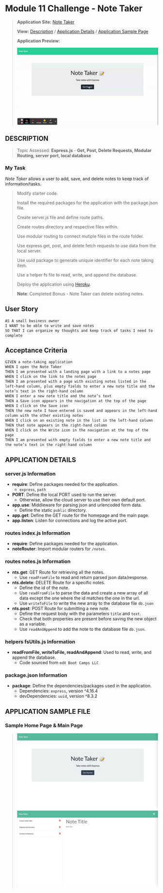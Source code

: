 # Module 11 Challenge - Note Taker

>**Application Site:** [Note Taker](https://challenge11-express-note-taker.herokuapp.com/)
>
>**View:** [Description](#description) / [Application Details](#application-details) / [Application Sample Page](#application-sample-page)
>
>**Application Preview:**
>
>![Note Taker](./public/assets/images/Note%20Taker.gif "Note Taker")
> 
## **DESCRIPTION**
> Topic Assessed: **Express.js** - **Get, Post, Delete Requests, Modular Routing, server port, local database**
### **My Task**
*Note Taker* allows a user to add, save, and delete notes to keep track of information/tasks.
> Modify starter code.
> 
> Install the required packages for the application with the package.json file.
> 
> Create server.js file and define route paths.
>
> Create routes directory and respective files within.
>
> Use modular routing to connect mutiple files in the route folder.
>
> Use express get, post, and delete fetch requests to use data from the local server.
> 
> Use uuid package to generate uniquie identifier for each note taking item.
> 
> Use a helper fs file to read, write, and append the database.
> 
> Deploy the application using [Heroku](https://www.heroku.com).
> 
> **Note**: Completed Bonus - Note Taker can delete existing notes.
> 
## User Story
```
AS A small business owner
I WANT to be able to write and save notes
SO THAT I can organize my thoughts and keep track of tasks I need to complete
```
## Acceptance Criteria
```
GIVEN a note-taking application
WHEN I open the Note Taker
THEN I am presented with a landing page with a link to a notes page
WHEN I click on the link to the notes page
THEN I am presented with a page with existing notes listed in the left-hand column, plus empty fields to enter a new note title and the note’s text in the right-hand column
WHEN I enter a new note title and the note’s text
THEN a Save icon appears in the navigation at the top of the page
WHEN I click on the Save icon
THEN the new note I have entered is saved and appears in the left-hand column with the other existing notes
WHEN I click on an existing note in the list in the left-hand column
THEN that note appears in the right-hand column
WHEN I click on the Write icon in the navigation at the top of the page
THEN I am presented with empty fields to enter a new note title and the note’s text in the right-hand column
```

## **APPLICATION DETAILS**

### server.js Information
* **require**: Define packages needed for the application.
  * `express`, `path`
* **PORT**: Define the local PORT used to run the server.
  * Otherwise, allow the cloud server to use their own default port.
* **app.use**: Middleware for parsing json and urlencoded form data.
  * Define the static `public` directory.
* **app.get**: Define the GET route for the homepage and the main page.
* **app.listen**: Listen for connections and log the active port.

### routes index.js Information
* **require**: Define packages needed for the application.
* **noteRouter**: Import modular routers for `/notes`.

### routes notes.js Information
* **nts.get**: GET Route for retrieving all the notes.
  * Use `readFromFile` to read and return parsed json data/response.
* **nts.delete**: DELETE Route for a specific notes.
  * Define the id of the note.
  * Use `readFromFile` to parse the data and create a new array of all data except the one where the id matches the one in the url.
  * Use `writeToFile` to write the new array to the database file `db.json`
* **nts.post**: POST Route for submitting a new note.
  * Define the request body with the parameters `title` and `text`.
  * Check that both properties are present before saving the new object as a variable.
  * Use `readAndAppend` to add the note to the database file `db.json`.

### helpers fsUtils.js Information
* **readFromFile, writeToFile, readAndAppend**: Used to read, write, and append the database.
  * Code sourced from `edX Boot Camps LLC`

### package.json Information
* **package**: Define the dependencies/packages used in the application.
  * Dependencies: `express`, version ^4.16.4
  * devDependencies: `uuid`, version ^8.3.2

## **APPLICATION SAMPLE FILE**
### Sample Home Page & Main Page
>![Home Page](./public/assets/images/Home.png "Home Page")
>![Main Page](./public/assets/images/Notes.png "Main Page")